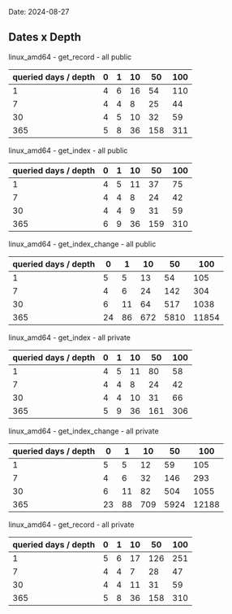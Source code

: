 Date: 2024-08-27

## Dates x Depth

linux_amd64 - get_record - all public

| queried days / depth | 0 | 1 | 10 | 50 | 100 |
|----------------------|---|---|---|---|---|
| 1 | 4 | 6 | 16 | 54 | 110 |
| 7 | 4 | 4 | 8 | 25 | 44 |
| 30 | 4 | 5 | 10 | 32 | 59 |
| 365 | 5 | 8 | 36 | 158 | 311 |

linux_amd64 - get_index - all public

| queried days / depth | 0 | 1 | 10 | 50 | 100 |
|----------------------|---|---|---|---|---|
| 1 | 4 | 5 | 11 | 37 | 75 |
| 7 | 4 | 4 | 8 | 24 | 42 |
| 30 | 4 | 4 | 9 | 31 | 59 |
| 365 | 6 | 9 | 36 | 159 | 310 |

linux_amd64 - get_index_change - all public

| queried days / depth | 0 | 1 | 10 | 50 | 100 |
|----------------------|---|---|---|---|---|
| 1 | 5 | 5 | 13 | 54 | 105 |
| 7 | 4 | 6 | 24 | 142 | 304 |
| 30 | 6 | 11 | 64 | 517 | 1038 |
| 365 | 24 | 86 | 672 | 5810 | 11854 |

linux_amd64 - get_index - all private

| queried days / depth | 0 | 1 | 10 | 50 | 100 |
|----------------------|---|---|---|---|---|
| 1 | 4 | 5 | 11 | 80 | 58 |
| 7 | 4 | 4 | 8 | 24 | 42 |
| 30 | 4 | 4 | 10 | 31 | 66 |
| 365 | 5 | 9 | 36 | 161 | 306 |

linux_amd64 - get_index_change - all private

| queried days / depth | 0 | 1 | 10 | 50 | 100 |
|----------------------|---|---|---|---|---|
| 1 | 5 | 5 | 12 | 59 | 105 |
| 7 | 4 | 6 | 32 | 146 | 293 |
| 30 | 6 | 11 | 82 | 504 | 1055 |
| 365 | 23 | 88 | 709 | 5924 | 12188 |

linux_amd64 - get_record - all private

| queried days / depth | 0 | 1 | 10 | 50 | 100 |
|----------------------|---|---|---|---|---|
| 1 | 5 | 6 | 17 | 126 | 251 |
| 7 | 4 | 4 | 7 | 28 | 47 |
| 30 | 4 | 4 | 11 | 31 | 59 |
| 365 | 5 | 8 | 36 | 158 | 310 |

